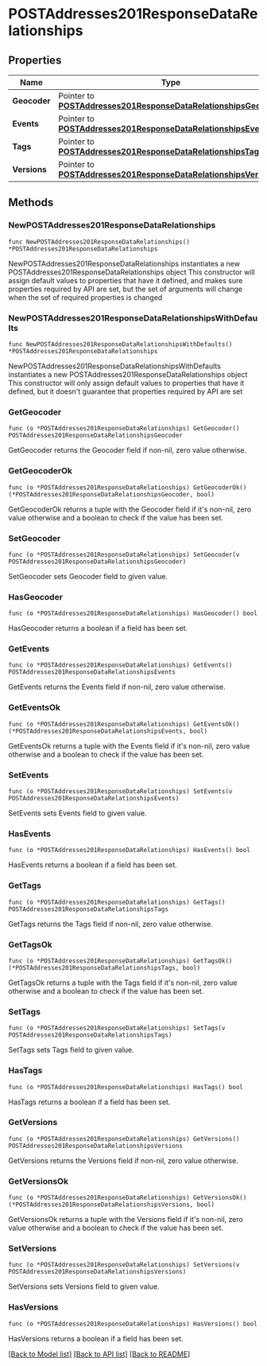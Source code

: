 # POSTAddresses201ResponseDataRelationships

## Properties

Name | Type | Description | Notes
------------ | ------------- | ------------- | -------------
**Geocoder** | Pointer to [**POSTAddresses201ResponseDataRelationshipsGeocoder**](POSTAddresses201ResponseDataRelationshipsGeocoder.md) |  | [optional] 
**Events** | Pointer to [**POSTAddresses201ResponseDataRelationshipsEvents**](POSTAddresses201ResponseDataRelationshipsEvents.md) |  | [optional] 
**Tags** | Pointer to [**POSTAddresses201ResponseDataRelationshipsTags**](POSTAddresses201ResponseDataRelationshipsTags.md) |  | [optional] 
**Versions** | Pointer to [**POSTAddresses201ResponseDataRelationshipsVersions**](POSTAddresses201ResponseDataRelationshipsVersions.md) |  | [optional] 

## Methods

### NewPOSTAddresses201ResponseDataRelationships

`func NewPOSTAddresses201ResponseDataRelationships() *POSTAddresses201ResponseDataRelationships`

NewPOSTAddresses201ResponseDataRelationships instantiates a new POSTAddresses201ResponseDataRelationships object
This constructor will assign default values to properties that have it defined,
and makes sure properties required by API are set, but the set of arguments
will change when the set of required properties is changed

### NewPOSTAddresses201ResponseDataRelationshipsWithDefaults

`func NewPOSTAddresses201ResponseDataRelationshipsWithDefaults() *POSTAddresses201ResponseDataRelationships`

NewPOSTAddresses201ResponseDataRelationshipsWithDefaults instantiates a new POSTAddresses201ResponseDataRelationships object
This constructor will only assign default values to properties that have it defined,
but it doesn't guarantee that properties required by API are set

### GetGeocoder

`func (o *POSTAddresses201ResponseDataRelationships) GetGeocoder() POSTAddresses201ResponseDataRelationshipsGeocoder`

GetGeocoder returns the Geocoder field if non-nil, zero value otherwise.

### GetGeocoderOk

`func (o *POSTAddresses201ResponseDataRelationships) GetGeocoderOk() (*POSTAddresses201ResponseDataRelationshipsGeocoder, bool)`

GetGeocoderOk returns a tuple with the Geocoder field if it's non-nil, zero value otherwise
and a boolean to check if the value has been set.

### SetGeocoder

`func (o *POSTAddresses201ResponseDataRelationships) SetGeocoder(v POSTAddresses201ResponseDataRelationshipsGeocoder)`

SetGeocoder sets Geocoder field to given value.

### HasGeocoder

`func (o *POSTAddresses201ResponseDataRelationships) HasGeocoder() bool`

HasGeocoder returns a boolean if a field has been set.

### GetEvents

`func (o *POSTAddresses201ResponseDataRelationships) GetEvents() POSTAddresses201ResponseDataRelationshipsEvents`

GetEvents returns the Events field if non-nil, zero value otherwise.

### GetEventsOk

`func (o *POSTAddresses201ResponseDataRelationships) GetEventsOk() (*POSTAddresses201ResponseDataRelationshipsEvents, bool)`

GetEventsOk returns a tuple with the Events field if it's non-nil, zero value otherwise
and a boolean to check if the value has been set.

### SetEvents

`func (o *POSTAddresses201ResponseDataRelationships) SetEvents(v POSTAddresses201ResponseDataRelationshipsEvents)`

SetEvents sets Events field to given value.

### HasEvents

`func (o *POSTAddresses201ResponseDataRelationships) HasEvents() bool`

HasEvents returns a boolean if a field has been set.

### GetTags

`func (o *POSTAddresses201ResponseDataRelationships) GetTags() POSTAddresses201ResponseDataRelationshipsTags`

GetTags returns the Tags field if non-nil, zero value otherwise.

### GetTagsOk

`func (o *POSTAddresses201ResponseDataRelationships) GetTagsOk() (*POSTAddresses201ResponseDataRelationshipsTags, bool)`

GetTagsOk returns a tuple with the Tags field if it's non-nil, zero value otherwise
and a boolean to check if the value has been set.

### SetTags

`func (o *POSTAddresses201ResponseDataRelationships) SetTags(v POSTAddresses201ResponseDataRelationshipsTags)`

SetTags sets Tags field to given value.

### HasTags

`func (o *POSTAddresses201ResponseDataRelationships) HasTags() bool`

HasTags returns a boolean if a field has been set.

### GetVersions

`func (o *POSTAddresses201ResponseDataRelationships) GetVersions() POSTAddresses201ResponseDataRelationshipsVersions`

GetVersions returns the Versions field if non-nil, zero value otherwise.

### GetVersionsOk

`func (o *POSTAddresses201ResponseDataRelationships) GetVersionsOk() (*POSTAddresses201ResponseDataRelationshipsVersions, bool)`

GetVersionsOk returns a tuple with the Versions field if it's non-nil, zero value otherwise
and a boolean to check if the value has been set.

### SetVersions

`func (o *POSTAddresses201ResponseDataRelationships) SetVersions(v POSTAddresses201ResponseDataRelationshipsVersions)`

SetVersions sets Versions field to given value.

### HasVersions

`func (o *POSTAddresses201ResponseDataRelationships) HasVersions() bool`

HasVersions returns a boolean if a field has been set.


[[Back to Model list]](../README.md#documentation-for-models) [[Back to API list]](../README.md#documentation-for-api-endpoints) [[Back to README]](../README.md)


